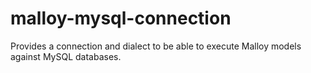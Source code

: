 # malloy-mysql-connection
Provides a connection and dialect to be able to execute Malloy models against MySQL databases.

